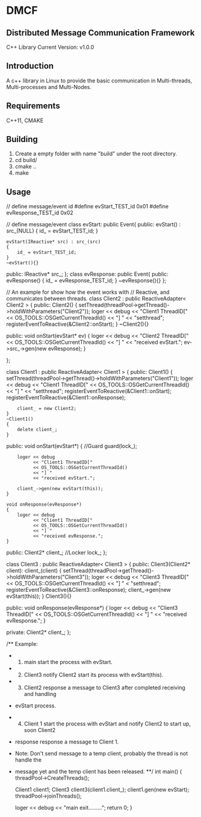 DMCF
====
Distributed Message Communication Framework
--------------------------------------------
C++ Library
Current Version: v1.0.0

Introduction
---------------
A c++ library in Linux to provide the basic communication 
in Multi-threads, Multi-processes and Multi-Nodes.

Requirements
------------
C++11, CMAKE

Building
--------
1. Create a empty folder with name "build" under the root directory.
2. cd build/
3. cmake ..
4. make

Usage
------
// define message/event id 
\#define evStart_TEST_id 0x01 
\#define evResponse_TEST_id 0x02 

// define message/event 
class evStart: public Event{ 
public:
    evStart() : src_(NULL)
    {
        id_ = evStart_TEST_id; 
    }

    evStart(IReactive* src) : src_(src)
    {
        id_ = evStart_TEST_id; 
    }
    ~evStart(){}

public:
    IReactive* src_;
};
class evResponse: public Event{
public:
    evResponse()
    {
        id_ = evResponse_TEST_id; 
    }
    ~evResponse(){}
};

// An example for show how the event works with 
// Reactive, and communicates between threads.
class Client2 : public ReactiveAdapter< Client2 >
{
public:
    Client2()
    {
        setThread(threadPool->getThread()->holdWithParameters("Client2"));
        loger << debug 
			  << "Client1 ThreadID[" 
			  << OS_TOOLS::OSGetCurrentThreadId() 
			  << "] "
			  << "setthread";
        registerEventToReactive(&Client2::onStart);
    }
    ~Client2(){}

public:
    void onStart(evStart* ev)
    {
        loger << debug 
			  << "Client2 ThreadID[" 
			  << OS_TOOLS::OSGetCurrentThreadId() 
			  << "] " 
			  << "received evStart.";
        ev->src_->gen(new evResponse);
    }

};

class Client1 : public ReactiveAdapter< Client1 >
{
public:
    Client1()
    {
        setThread(threadPool->getThread()->holdWithParameters("Client1"));
        loger << debug 
			  << "Client1 ThreadID[" 
			  << OS_TOOLS::OSGetCurrentThreadId() 
			  << "] "
			  << "setthread";
        registerEventToReactive(&Client1::onStart);
        registerEventToReactive(&Client1::onResponse);

        client_ = new Client2;
    }
    ~Client1()
    {
        delete client_;
    }

public:
    void onStart(evStart*)
    {
        //Guard<Locker> guard(lock_);
        
        loger << debug 
			  << "Client1 ThreadID[" 
			  << OS_TOOLS::OSGetCurrentThreadId() 
			  << "] " 
			  << "received evStart.";

        client_->gen(new evStart(this));
    }

    void onResponse(evResponse*)
    {
        loger << debug 
			  << "Client1 ThreadID[" 
			  << OS_TOOLS::OSGetCurrentThreadId() 
			  << "] " 
			  << "received evResponse.";
    }

public:
    Client2* client_;
    //Locker lock_;
};

class Client3 : public ReactiveAdapter< Client3 >
{
public:
    Client3(Client2* client): client_(client)
    {
        setThread(threadPool->getThread()->holdWithParameters("Client3"));
        loger << debug 
			  << "Client3 ThreadID[" 
			  << OS_TOOLS::OSGetCurrentThreadId() 
			  << "] "
			  < "setthread";
        registerEventToReactive(&Client3::onResponse);
        client_->gen(new evStart(this));
    }
    Client3(){}

public:
   void onResponse(evResponse*)
    {
        loger << debug 
			  << "Client3 ThreadID[" 
			  << OS_TOOLS::OSGetCurrentThreadId() 
			  << "] " 
			  << "received evResponse.";
    }

private:
    Client2* client_;
};


/** Example:
* 1. main start the process with evStart.
* 2. Client3 notify Client2 start its process with evStart(this).
* 3. Client2 response a message to Client3 after completed receiving and handling 
* evStart process.
* 4. Client 1 start the process with evStart and notify Client2 to start up, soon Client2
* response response a message to Client 1.
* Note: Don't send message to a temp client, probably the thread is not handle the 
* message yet and the temp client has been released.
**/
int main()
{
    threadPool->CreateThreads();

    Client1 client1;
    Client3 client3(client1.client_);
    client1.gen(new evStart);
    threadPool->joinThreads();

    loger << debug << "main exit.........";
    return 0;
}



